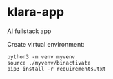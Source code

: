 # klara-app
AI fullstack app


Create virtual environment:
  ```
  python3 -m venv myvenv
  source ./myvenv/binactivate
  pip3 install -r requirements.txt
  ```
